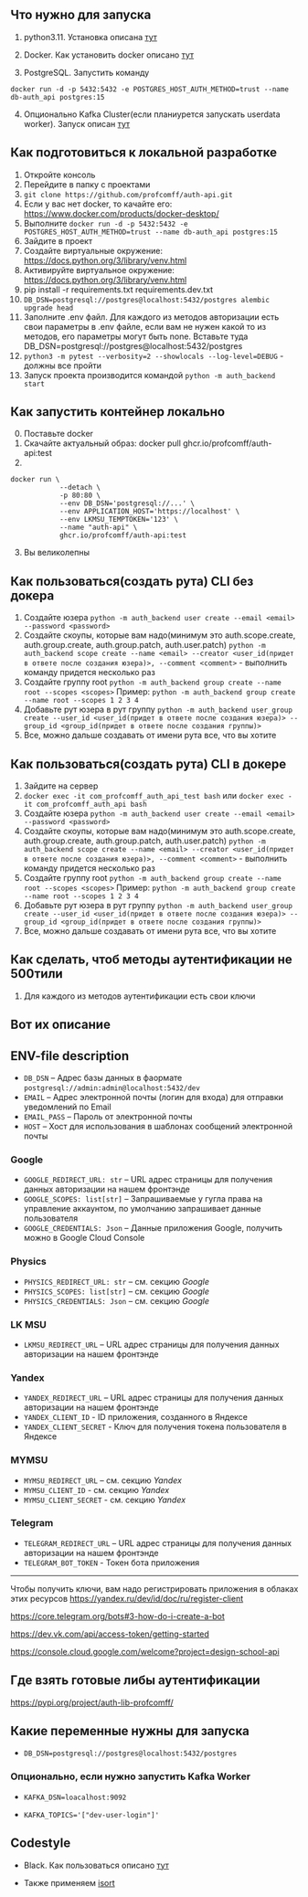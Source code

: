 ## Что нужно для запуска 

1. python3.11. Установка описана [тут](https://www.python.org/downloads/)

2. Docker. Как установить docker описано [тут](https://docs.docker.com/engine/install/)

3. PostgreSQL. Запустить команду
```console
docker run -d -p 5432:5432 -e POSTGRES_HOST_AUTH_METHOD=trust --name db-auth_api postgres:15
```

4. Опционально Kafka Cluster(если планиурется запускать userdata worker). Запуск описан [тут](https://github.com/profcomff/db-kafka)

## Как подготовиться к локальной разработке
1. Откройте консоль
2. Перейдите в папку с проектами
3. `git clone https://github.com/profcomff/auth-api.git`
4. Если у вас нет docker, то качайте его: https://www.docker.com/products/docker-desktop/
5. Выполните `docker run -d -p 5432:5432 -e POSTGRES_HOST_AUTH_METHOD=trust --name db-auth_api postgres:15`
6. Зайдите в проект
7. Создайте виртуальные окружение: https://docs.python.org/3/library/venv.html
8. Активируйте виртуальное окружение: https://docs.python.org/3/library/venv.html
9. pip install -r requirements.txt requirements.dev.txt
10. `DB_DSN=postgresql://postgres@localhost:5432/postgres alembic upgrade head`
11. Заполните .env файл. Для каждого из методов авторизации есть свои параметры в .env файле, если вам не нужен какой то из методов, его параметры могут быть none. Вставьте туда DB_DSN=postgresql://postgres@localhost:5432/postgres
12. `python3 -m pytest --verbosity=2 --showlocals --log-level=DEBUG` - должны все пройти
13. Запуск проекта производится командой `python -m auth_backend start`

##  Как запустить контейнер локально
0. Поставьте docker
1. Скачайте актуальный образ: docker pull ghcr.io/profcomff/auth-api:test
2.
```
docker run \
            --detach \
            -p 80:80 \
            --env DB_DSN='postgresql://...' \
            --env APPLICATION_HOST='https://localhost' \
            --env LKMSU_TEMPTOKEN='123' \
            --name "auth-api" \
            ghcr.io/profcomff/auth-api:test
```
3. Вы великолепны

## Как пользоваться(создать рута) CLI без докера
1. Создайте юзера `python -m auth_backend user create --email <email> --password <password>`
2. Создайте скоупы, которые вам надо(минимум это auth.scope.create, auth.group.create, auth.group.patch, auth.user.patch) `python -m auth_backend scope create --name <email> --creator <user_id(придет в ответе после создания юзера)>, --comment <comment>` - выполнить команду придется несколько раз
3. Создайте группу root `python -m auth_backend group create --name root --scopes <scopes>`
Пример: `python -m auth_backend group create --name root --scopes 1 2 3 4`
4. Добавьте рут юзера в рут группу `python -m auth_backend user_group create --user_id <user_id(придет в ответе после создания юзера)> --group_id <group_id(придет в ответе после создания группы)>`
5. Все, можно дальше создавать от имени рута все, что вы хотите


## Как пользоваться(создать рута) CLI в докере
1. Зайдите на сервер
2. `docker exec -it com_profcomff_auth_api_test bash` или `docker exec -it com_profcomff_auth_api bash`
3. Создайте юзера `python -m auth_backend user create --email <email> --password <password>`
4. Создайте скоупы, которые вам надо(минимум это auth.scope.create, auth.group.create, auth.group.patch, auth.user.patch) `python -m auth_backend scope create --name <email> --creator <user_id(придет в ответе после создания юзера)>, --comment <comment>` - выполнить команду придется несколько раз
5. Создайте группу root `python -m auth_backend group create --name root --scopes <scopes>`
Пример: `python -m auth_backend group create --name root --scopes 1 2 3 4`
6. Добавьте рут юзера в рут группу `python -m auth_backend user_group create --user_id <user_id(придет в ответе после создания юзера)> --group_id <group_id(придет в ответе после создания группы)>`
7. Все, можно дальше создавать от имени рута все, что вы хотите


## Как сделать, чтоб методы аутентификации не 500тили
1. Для каждого из методов аутентификации есть свои ключи

Вот их описание
---

## ENV-file description

- `DB_DSN` – Адрес базы данных в фаормате `postgresql://admin:admin@localhost:5432/dev`
- `EMAIL` – Адрес электронной почты (логин для входа) для отправки уведомлений по Email
- `EMAIL_PASS` – Пароль от электронной почты
- `HOST` – Хост для использования в шаблонах сообщений электронной почты

### Google
- `GOOGLE_REDIRECT_URL: str` – URL адрес страницы для получения данных авторизации на нашем фронтэнде
- `GOOGLE_SCOPES: list[str]` – Запрашиваемые у гугла права на управление аккаунтом, по умолчанию запрашивает данные пользователя
- `GOOGLE_CREDENTIALS: Json` – Данные приложения Google, получить можно в Google Cloud Console

### Physics
- `PHYSICS_REDIRECT_URL: str` – см. секцию *Google*
- `PHYSICS_SCOPES: list[str]` – см. секцию *Google*
- `PHYSICS_CREDENTIALS: Json` – см. секцию *Google*

### LK MSU
- `LKMSU_REDIRECT_URL` – URL адрес страницы для получения данных авторизации на нашем фронтэнде

### Yandex
- `YANDEX_REDIRECT_URL` – URL адрес страницы для получения данных авторизации на нашем фронтэнде
- `YANDEX_CLIENT_ID` - ID приложения, созданного в Яндексе
- `YANDEX_CLIENT_SECRET` - Ключ для получения токена пользователя в Яндексе

### MYMSU
- `MYMSU_REDIRECT_URL` – см. секцию *Yandex*
- `MYMSU_CLIENT_ID` - см. секцию *Yandex*
- `MYMSU_CLIENT_SECRET` - см. секцию *Yandex*

### Telegram
- `TELEGRAM_REDIRECT_URL` – URL адрес страницы для получения данных авторизации на нашем фронтэнде
- `TELEGRAM_BOT_TOKEN` - Токен бота приложения
---
Чтобы получить ключи, вам надо регистрировать приложения в облаках этих ресурсов
https://yandex.ru/dev/id/doc/ru/register-client

https://core.telegram.org/bots#3-how-do-i-create-a-bot

https://dev.vk.com/api/access-token/getting-started

https://console.cloud.google.com/welcome?project=design-school-api

##  Где взять готовые либы аутентификации
https://pypi.org/project/auth-lib-profcomff/

## Какие переменные нужны для запуска
- `DB_DSN=postgresql://postgres@localhost:5432/postgres`

### Опционально, если нужно запустить Kafka Worker
- `KAFKA_DSN=loacalhost:9092`

- `KAFKA_TOPICS='["dev-user-login"]'`

## Codestyle

- Black. Как пользоваться описано [тут](https://black.readthedocs.io/en/stable/)

- Также применяем [isort](https://pycqa.github.io/isort/)

